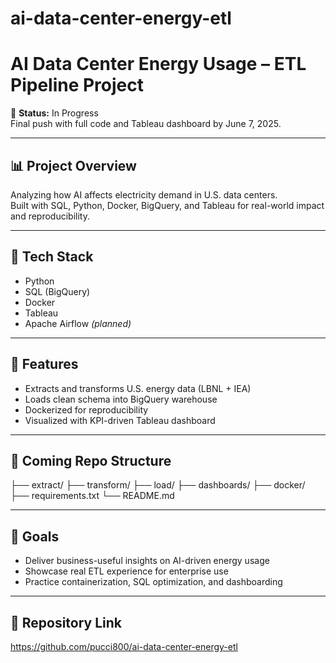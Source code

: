 # ai-data-center-energy-etl

# AI Data Center Energy Usage – ETL Pipeline Project

📌 **Status:** In Progress  
Final push with full code and Tableau dashboard by June 7, 2025.

---

## 📊 Project Overview
Analyzing how AI affects electricity demand in U.S. data centers.  
Built with SQL, Python, Docker, BigQuery, and Tableau for real-world impact and reproducibility.

---

## 🔧 Tech Stack
- Python
- SQL (BigQuery)
- Docker
- Tableau
- Apache Airflow *(planned)*

---

## 🧠 Features
- Extracts and transforms U.S. energy data (LBNL + IEA)
- Loads clean schema into BigQuery warehouse
- Dockerized for reproducibility
- Visualized with KPI-driven Tableau dashboard

---

## 📁 Coming Repo Structure

├── extract/
├── transform/
├── load/
├── dashboards/
├── docker/
├── requirements.txt
└── README.md


---

## 🎯 Goals
- Deliver business-useful insights on AI-driven energy usage
- Showcase real ETL experience for enterprise use
- Practice containerization, SQL optimization, and dashboarding

---

## 🔗 Repository Link  
https://github.com/pucci800/ai-data-center-energy-etl
